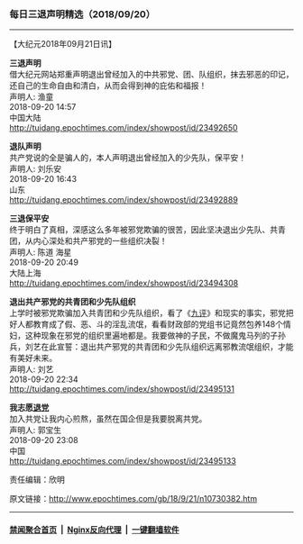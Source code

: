 ### 每日三退声明精选（2018/09/20）
------------------------

<p>【大纪元2018年09月21日讯】</p>
<p><strong>三退声明</strong><br />
借大纪元网站郑重声明退出曾经加入的中共邪党、团、队组织，抹去邪恶的印记，还自己的生命自由和清白，从而会得到神的庇佑和福报！<br />
声明人: 渔童<br />
2018-09-20 14:57<br />
中国大陆<br />
<a href="http://tuidang.epochtimes.com/index/showpost/id/23492650">http://tuidang.epochtimes.com/index/showpost/id/23492650</a></p>
<p><strong>退队声明<br />
</strong>共产党说的全是骗人的，本人声明退出曾经加入的少先队，保平安！<br />
声明人: 刘乐安<br />
2018-09-20 16:43<br />
山东<br />
<a href="http://tuidang.epochtimes.com/index/showpost/id/23492889">http://tuidang.epochtimes.com/index/showpost/id/23492889</a><strong></p>
<p>三退保平安</strong><br />
终于明白了真相，深感这么多年被邪党欺骗的很苦，因此坚决退出少先队、共青团，从内心深处和共产邪党的一些组织决裂！<br />
声明人: 陈道 海星<br />
2018-09-20 20:49<br />
大陆上海<br />
<a href="http://tuidang.epochtimes.com/index/showpost/id/23494308">http://tuidang.epochtimes.com/index/showpost/id/23494308</a></p>
<p><strong>退出共产邪党的共青团和少先队组织</strong><br />
上学时被邪党欺骗加入共青团和少先队组织，看了《<a href="http://www.epochtimes.com/gb/tag/%E4%B9%9D%E8%AF%84.html">九评</a>》和现实的事实，邪党把好人都教育成了假、恶、斗的淫乱流氓，看看财政部的党组书记竟然包养148个情妇，这种现象在邪党的组织里遍地都是。我要做神的子民，不做魔鬼马列的子孙兵，刘艺在此宣誓：退出共产邪党的共青团和少先队组织远离邪教流氓组织，才能有美好未来。<br />
声明人: 刘艺<br />
2018-09-20 22:34<br />
<a href="http://tuidang.epochtimes.com/index/showpost/id/23495131">http://tuidang.epochtimes.com/index/showpost/id/23495131</a></p>
<p><strong>我志愿<a href="http://www.epochtimes.com/gb/tag/%E9%80%80%E5%85%9A.html">退党</a></strong><br />
加入共党让我内心煎熬，虽然在国企但是我要脱离共党。<br />
声明人: 郭宝生<br />
2018-09-20 23:08<br />
中国<br />
<a href="http://tuidang.epochtimes.com/index/showpost/id/23495133">http://tuidang.epochtimes.com/index/showpost/id/23495133</a></p>
<p>责任编辑：欣明</p>

原文链接：http://www.epochtimes.com/gb/18/9/21/n10730382.htm


------------------------
#### [禁闻聚合首页](https://github.com/gfw-breaker/banned-news/blob/master/README.md) &nbsp;|&nbsp; [Nginx反向代理](https://github.com/gfw-breaker/open-proxy/blob/master/README.md) &nbsp;|&nbsp; [一键翻墙软件](https://github.com/gfw-breaker/nogfw/blob/master/README.md)